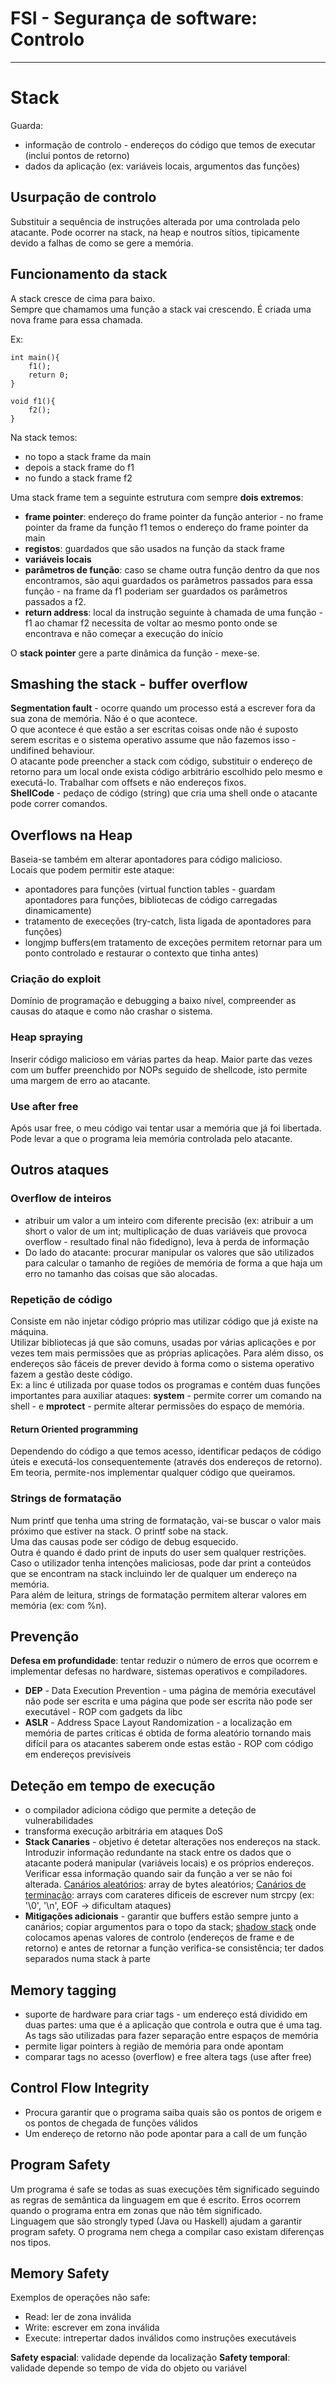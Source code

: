 # FSI - Segurança de software: Controlo

----

# Stack

Guarda:
- informação de controlo - endereços do código que temos de executar (inclui pontos de retorno) 
- dados da aplicação (ex: variáveis locais, argumentos das funções) 

## Usurpação de controlo

Substituir a sequência de instruções alterada por uma controlada pelo atacante. Pode ocorrer na stack, na heap e noutros sítios, tipicamente devido a falhas de como se gere a memória.

## Funcionamento da stack

A stack cresce de cima para baixo.
<br>Sempre que chamamos uma função a stack vai crescendo. É criada uma nova frame para essa chamada.

Ex:
```
int main(){
    f1();
    return 0;
}

void f1(){
    f2();
}
```

Na stack temos: 
- no topo a stack frame da main
- depois a stack frame do f1
- no fundo a stack frame f2

Uma stack frame tem a seguinte estrutura com sempre **dois extremos**: 
- **frame pointer**: endereço do frame pointer da função anterior - no frame pointer da frame da função f1 temos o endereço do frame pointer da main
- **registos**: guardados que são usados na função da stack frame
- **variáveis locais**
- **parâmetros de função**: caso se chame outra função dentro da que nos encontramos, são aqui guardados os parâmetros passados para essa função - na frame da f1 poderiam ser guardados os parâmetros passados a f2.
- **return address**: local da instrução seguinte à chamada de uma função - f1 ao chamar f2 necessita de voltar ao mesmo ponto onde se encontrava e não começar a execução do início

O **stack pointer** gere a parte dinâmica da função - mexe-se.

## Smashing the stack - buffer overflow

**Segmentation fault** - ocorre quando um processo está a escrever fora da sua zona de memória. Não é o que acontece.
<br> 
O que acontece é que estão a ser escritas coisas onde não é suposto serem escritas e o sistema operativo assume que não fazemos isso - undifined behaviour.
<br>
O atacante pode preencher a stack com código, substituir o endereço de retorno para um local onde exista código arbitrário escolhido pelo mesmo e executá-lo.
Trabalhar com offsets e não endereços fixos.
<br>
**ShellCode** - pedaço de código (string) que cria uma shell onde o atacante pode correr comandos.

## Overflows na Heap

Baseia-se também em alterar apontadores para código malicioso.<br>
Locais que podem permitir este ataque:
- apontadores para funções (virtual function tables - guardam apontadores para funções, bibliotecas de código carregadas dinamicamente)
- tratamento de execeções (try-catch, lista ligada de apontadores para funções)
- longjmp buffers(em tratamento de exceções permitem retornar para um ponto controlado e restaurar o contexto que tinha antes)

### Criação do exploit

Domínio de programação e debugging a baixo nível, compreender as causas do ataque e como não crashar o sistema.

### Heap spraying

Inserir código malicioso em várias partes da heap. Maior parte das vezes com um buffer preenchido por NOPs seguido de shellcode, isto permite uma margem de erro ao atacante.

### Use after free

Após usar free, o meu código vai tentar usar a memória que já foi libertada.<br>
Pode levar a que o programa leia memória controlada pelo atacante.

## Outros ataques

### Overflow de inteiros

- atribuir um valor a um inteiro com diferente precisão (ex: atribuir a um short o valor de um int; multiplicação de duas variáveis que provoca overflow - resultado final não fidedigno), leva à perda de informação 
- Do lado do atacante: procurar manipular os valores que são utilizados para calcular o tamanho de regiões de memória de forma a que haja um erro no tamanho das coisas que são alocadas.

### Repetição de código

Consiste em não injetar código próprio mas utilizar código que já existe na máquina.<br>
Utilizar bibliotecas já que são comuns, usadas por várias aplicações e por vezes tem mais permissões que as próprias aplicações. Para além disso, os endereços são fáceis de prever devido à forma como o sistema operativo fazem a gestão deste código.<br>
Ex: a linc é utilizada por quase todos os programas e contém duas funções importantes para auxiliar ataques: **system** - permite correr um comando na shell - e **mprotect** - permite alterar permissões do espaço de memória.

#### Return Oriented programming

Dependendo do código a que temos acesso, identificar pedaços de código úteis e executá-los consequentemente (através dos endereços de retorno).<br>
Em teoria, permite-nos implementar qualquer código que queiramos.

### Strings de formatação

Num printf que tenha uma string de formatação, vai-se buscar o valor mais próximo que estiver na stack. O printf sobe na stack.<br>
Uma das causas pode ser código de debug esquecido.<br>
Outra é quando é dado print de inputs do user sem qualquer restrições. Caso o utilizador tenha intenções maliciosas, pode dar print a conteúdos que se encontram na stack incluindo ler de qualquer um endereço na memória.<br>
Para além de leitura, strings de formatação permitem alterar valores em memória (ex: com %n).

## Prevenção

**Defesa em profundidade**: tentar reduzir o número de erros que ocorrem e implementar defesas no hardware, sistemas operativos e compiladores.<br>

- **DEP** - Data Execution Prevention - uma página de memória executável não pode ser escrita e uma página que pode ser escrita não pode ser executável - ROP com gadgets da libc
- **ASLR** - Address Space Layout Randomization - a localização em memória de partes críticas é obtida de forma aleatório tornando mais difícil para os atacantes saberem onde estas estão - ROP com código em endereços previsíveis
  
## Deteção em tempo de execução

- o compilador adiciona código que permite a deteção de vulnerabilidades
- transforma execução arbitrária em ataques DoS
- **Stack Canaries** - objetivo é detetar alterações nos endereços na stack. Introduzir informação redundante na stack entre os dados que o atacante poderá manipular (variáveis locais) e os próprios endereços. Verificar essa informação quando sair da função a ver se não foi alterada. <ins>Canários aleatórios</ins>: array de bytes aleatórios; <ins>Canários de terminação</ins>: arrays com carateres dificeis de escrever num strcpy (ex: '\0', '\n', EOF -> dificultam ataques)
- **Mitigações adicionais** - garantir que buffers estão sempre junto a canários; copiar argumentos para o topo da stack; <ins>shadow stack</ins> onde colocamos apenas valores de controlo (endereços de frame e de retorno) e antes de retornar a função verifica-se consistência; ter dados separados numa stack à parte

## Memory tagging

- suporte de hardware para criar tags - um endereço está dividido em duas partes: uma que é a aplicação que controla e outra que é uma tag. As tags são utilizadas para fazer separação entre espaços de memória
- permite ligar pointers à região de memória para onde apontam
- comparar tags no acesso (overflow) e free altera tags (use after free)

## Control Flow Integrity

- Procura garantir que o programa saiba quais são os pontos de origem e os pontos de chegada de funções válidos
- Um endereço de retorno não pode apontar para a call de um função

## Program Safety

Um programa é safe se todas as suas execuções têm significado seguindo as regras de semântica da linguagem em que é escrito. Erros ocorrem quando o programa entra em zonas que não têm significado.<br>
Linguagem que são strongly typed (Java ou Haskell) ajudam a garantir program safety. O programa nem chega a compilar caso existam diferenças nos tipos.

## Memory Safety

Exemplos de operações não safe:
- Read: ler de zona inválida
- Write: escrever em zona inválida
- Execute: intrepertar dados inválidos como instruções executáveis

**Safety espacial**: validade depende da localização
**Safety temporal**: validade depende so tempo de vida do objeto ou variável
